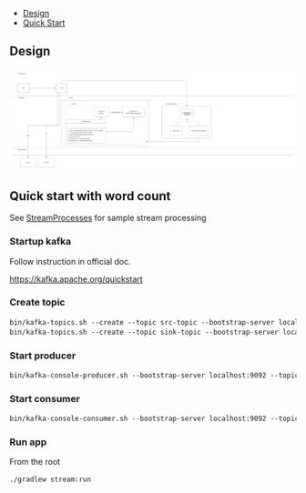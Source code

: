 
* [Design](#design)
* [Quick Start](#quick-start-with-word-count)

## Design

![UML](imgs/uml.png)

## Quick start with word count

See [StreamProcesses](src/main/java/app/StreamProcesses.java) for sample stream processing

### Startup kafka

Follow instruction in official doc.

https://kafka.apache.org/quickstart

### Create topic

```markdown
bin/kafka-topics.sh --create --topic src-topic --bootstrap-server localhost:9092
bin/kafka-topics.sh --create --topic sink-topic --bootstrap-server localhost:9092
```

### Start producer

```markdown
bin/kafka-console-producer.sh --bootstrap-server localhost:9092 --topic src-topic
```

### Start consumer

```markdown
bin/kafka-console-consumer.sh --bootstrap-server localhost:9092 --topic sink-topic --value-deserializer "org.apache.kafka.common.serialization.LongDeserializer"
```

### Run app
From the root

```markdown
./gradlew stream:run
```
